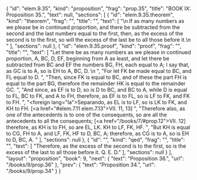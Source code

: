 {
  "id": "elem.9.35",
  "kind": "proposition",
  "frag": "prop.35",
  "title": "BOOK IX: Proposition 35.",
  "text": null,
  "sections": [
    {
      "id": "elem.9.35.theorem",
      "kind": "theorem",
      "frag": "",
      "title": "",
      "text": [
        "\n       If as many numbers as we please be in continued proportion, and there be subtracted from the second and the last numbers equal to the first, then, as the excess of the second is to the first, so will the excess of the last be to all those before it.\n      "
      ],
      "sections": null
    },
    {
      "id": "elem.9.35.proof",
      "kind": "proof",
      "frag": "",
      "title": "",
      "text": [
        "Let there be as many numbers as we please in continued proportion, A, BC, D, EF, beginning from A as least, and let there be subtracted from BC and EF the numbers BG, FH, each equal to A; I say that, as GC is to A, so is EH to A, BC, D. \n      ",
        "For let FK be made equal to BC, and FL equal to D. ",
        "Then, since FK is equal to BC, and of these the part FH is equal to the part BG, therefore the remainder HK is equal to the remainder GC. ",
        "And since, as EF is to D, so is D to BC, and BC to A, while D is equal to FL, BC to FK, and A to FH, therefore, as EF is to FL, so is LF to FK, and FK to FH. ",
        "<foreign lang=\"la\">Separando</foreign>, as EL is to LF, so is LK to FK, and KH to FH. [<a href=\"#elem.7.11 elem.7.13\">VII. 11, 13</a>] ",
        "Therefore also, as one of the antecedents is to one of the consequents, so are all the antecedents to all the consequents; [<a href=\"/books/7/#prop.12\">VII. 12</a>] therefore, as KH is to FH, so are EL, LK. KH to LF, FK, HF. ",
        "But KH is equal to CG, FH to A, and LF, FK, HF to D, BC, A; therefore, as CG is to A, so is EH to D, BC, A. "
      ],
      "sections": null
    },
    {
      "id": "",
      "kind": "qed",
      "frag": "",
      "title": "",
      "text": [
        "Therefore, as the excess of the second is to the first, so is the excess of the last to all those before it. Q. E. D."
      ],
      "sections": null
    }
  ],
  "layout": "proposition",
  "book": 9,
  "next": {
    "text": "Proposition 36.",
    "url": "/books/9/prop.36"
  },
  "prev": {
    "text": "Proposition 34.",
    "url": "/books/9/prop.34"
  }
}
